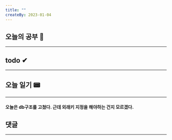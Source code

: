 ```yaml
---
title: ""
createBy: 2023-01-04
---
```

## 오늘의 공부 🎉
---
### 

## todo ✔
---
### 

## 오늘 일기 📟
---
#### 오늘은 db구조를 고쳤다. 근데 외래키 지정을 해야하는 건지 모르겠다.
## 댓글
---

<Comment />
